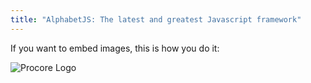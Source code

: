 ```yaml
---
title: "AlphabetJS: The latest and greatest Javascript framework"
---
```

If you want to embed images, this is how you do it:

![Procore Logo](https://www.procore.com/images/procore_logo.png)
